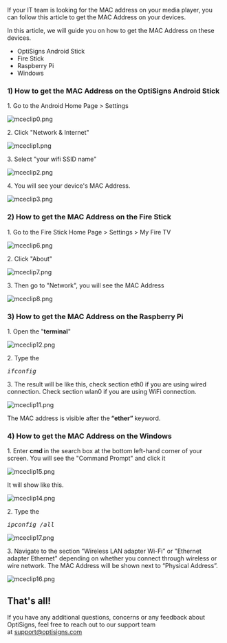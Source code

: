 <p>If your IT team is looking for the MAC address on your media player, you can follow this article to get the MAC Address on your devices.</p>
<p>In this article, we will guide you on how to get the MAC Address on these devices.</p>
<ul>
<li>OptiSigns Android Stick</li>
<li>Fire Stick</li>
<li>Raspberry Pi</li>
<li>Windows</li>
</ul>
<h3 id="h_01HQ0857KP80P6C04WS5KJYTHZ">1) How to get the MAC Address on the OptiSigns Android Stick</h3>
<p>1. Go to the Android Home Page &gt; Settings</p>
<p><img src="https://support.optisigns.com/hc/article_attachments/8099392313107" alt="mceclip0.png"></p>
<p>2. Click "Network &amp; Internet"</p>
<p><img src="https://support.optisigns.com/hc/article_attachments/8099440965779" alt="mceclip1.png"></p>
<p>3. Select "your wifi SSID name"</p>
<p><img src="https://support.optisigns.com/hc/article_attachments/8099446318099" alt="mceclip2.png"></p>
<p>4. You will see your device's MAC Address.</p>
<p><img src="https://support.optisigns.com/hc/article_attachments/8099481961235" alt="mceclip3.png"></p>
<h3 id="h_01HQ0857KVVCG55A0JHPDN75JJ">2) How to get the MAC Address on the Fire Stick</h3>
<p>1. Go to the Fire Stick Home Page &gt; Settings &gt; My Fire TV</p>
<p><img src="https://support.optisigns.com/hc/article_attachments/8099583974803" alt="mceclip6.png"></p>
<p>2. Click "About"</p>
<p><img src="https://support.optisigns.com/hc/article_attachments/8099585346451" alt="mceclip7.png"></p>
<p>3. Then go to "Network", you will see the MAC Address</p>
<p><img src="https://support.optisigns.com/hc/article_attachments/8099602869139" alt="mceclip8.png"></p>
<h3 id="h_01HQ0857KWFNKNVMJ5DTJF7TSP">3) How to get the MAC Address on the Raspberry Pi</h3>
<p>1. Open the "<strong>terminal</strong>"</p>
<p><img src="https://support.optisigns.com/hc/article_attachments/8099797282067" alt="mceclip12.png"></p>
<p>2. Type the</p>
<pre><em><span class="wysiwyg-color-black">ifconfig</span></em></pre>
<p>3. The result will be like this, check section eth0 if you are using wired connection. Check section wlan0 if you are using WiFi connection.</p>
<p><img src="https://support.optisigns.com/hc/article_attachments/8099782797587" alt="mceclip11.png"></p>
<p>The MAC address is visible after the<strong> “ether” </strong>keyword.</p>
<h3 id="h_01HQ0857KWFYQSQQBSXVD7KQBE">4) How to get the MAC Address on the Windows </h3>
<p>1. Enter <strong>cmd </strong>in the search box at the bottom left-hand corner of your screen. You will see the "Command Prompt" and click it</p>
<p><img src="https://support.optisigns.com/hc/article_attachments/8099829447827" alt="mceclip15.png"></p>
<p>It will show like this.</p>
<p><img src="https://support.optisigns.com/hc/article_attachments/8099827611283" alt="mceclip14.png"></p>
<p>2. Type the</p>
<pre><em>ipconfig /all</em></pre>
<p><img src="https://support.optisigns.com/hc/article_attachments/8099901932307" alt="mceclip17.png"></p>
<p>3. Navigate to the section “Wireless LAN adapter Wi-Fi” or "Ethernet adapter Ethernet" depending on whether you connect through wireless or wire network. The MAC Address will be shown next to “Physical Address”.</p>
<p><img src="https://support.optisigns.com/hc/article_attachments/8099899957651" alt="mceclip16.png"></p>
<h2 id="h_01HQ0857KXNE6RZT8ATT8MNETC" class="rich-content-viewer_text__XzvDs rich-content-viewer_elementSpacing__208Ie _3_7DB blog-post-text-font blog-post-text-color rich-content-viewer_left__2p1aK _158eo _3_7DB">That's all!</h2>
<p>If you have any additional questions, concerns or any feedback about OptiSigns, feel free to reach out to our support team at <a href="mailto:support@optisigns.com" target="_self" rel="undefined">support@optisigns.com</a> </p>
